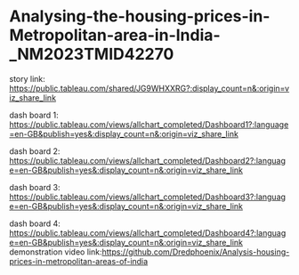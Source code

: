 # Analysing-the-housing-prices-in-Metropolitan-area-in-India-_NM2023TMID42270
story link:
https://public.tableau.com/shared/JG9WHXXRG?:display_count=n&:origin=viz_share_link

dash board 1:
https://public.tableau.com/views/allchart_completed/Dashboard1?:language=en-GB&publish=yes&:display_count=n&:origin=viz_share_link

dash board 2:
https://public.tableau.com/views/allchart_completed/Dashboard2?:language=en-GB&publish=yes&:display_count=n&:origin=viz_share_link		

dash board 3:
https://public.tableau.com/views/allchart_completed/Dashboard3?:language=en-GB&publish=yes&:display_count=n&:origin=viz_share_link	

dash board 4:
https://public.tableau.com/views/allchart_completed/Dashboard4?:language=en-GB&publish=yes&:display_count=n&:origin=viz_share_link	
demonstration video link:https://github.com/Dredphoenix/Analysis-housing-prices-in-metropolitan-areas-of-india 
